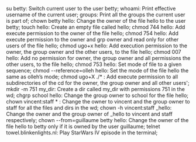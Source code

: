 su betty: Switch current user to the user betty;
whoami: Print effective username of the current user;
groups: Print all the groups the current user is part of;
chown betty hello: Change the owner of the file hello to the user betty;
touch hello: Create an empty file called hello;
chmod 744 hello: Add execute permission to the owner of the file hello;
chmod 754 hello: Add execute permission to the owner and grp owner and read only for other users of the file hello;
chmod ugo+x hello: Add execution permission to the owner, the group owner and the other users, to the file hello;
chmod 007 hello: Add no permission for owner, the group owner and all permissions the other users, to the file hello;
chmod 753 hello: Set mode of file to a given sequence;
chmod --reference=olleh hello: Set the mode of the file hello the same as olleh’s mode;
chmod ugo+X ./* : Add execute permission to all subdirectories of the cd for the owner, the group owner and all other users';
mkdir -m 751 my_dir: Create a dir called my_dir with permissions 751 in the wd;
chgrp school hello: Change the group owner to school for the file hello;
chown vincent:staff * : Change the owner to vincent and the group owner to staff for all the files and dirs in the wd;
chown -h vincent:staff _hello: Change the owner and the group owner of _hello to vincent and staff respectively;
chown --from=guillaume betty hello: Change the owner of the file hello to betty only if it is owned by the user guillaume;
telnet towel.blinkenlights.nl: Play StarWars IV episode in the terminal;